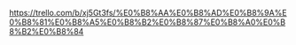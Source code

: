 https://trello.com/b/xj5Gt3fs/%E0%B8%AA%E0%B8%AD%E0%B8%9A%E0%B8%81%E0%B8%A5%E0%B8%B2%E0%B8%87%E0%B8%A0%E0%B8%B2%E0%B8%84